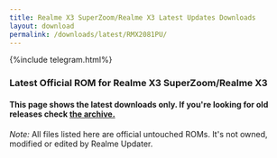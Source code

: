 ```yaml
---
title: Realme X3 SuperZoom/Realme X3 Latest Updates Downloads
layout: download
permalink: /downloads/latest/RMX2081PU/
---
```

<script>
    $(document).ready(function () {
        loadLatest("RMX2081PU");
    });
</script>

{%include telegram.html%}

<div class="col-12 mx-auto">
    <h3 class="title bg-light p-2 rounded">Latest Official ROM for Realme X3 SuperZoom/Realme X3</h3>
    <h4>This page shows the latest downloads only. If you're looking for old releases check
        <a href="/downloads/archive/RMX2081PU/">the archive.</a></h4>
    <p><i>Note: </i>All files listed here are official untouched ROMs.
        It's not owned, modified or edited by Realme Updater.</p>
    <div id="downloads">
    </div>
</div>